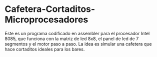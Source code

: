 # Cafetera-Cortaditos-Microprocesadores
Este es un programa codificado en assembler para el procesador Intel 8085, que funciona con la matriz de led 8x8, el panel de led de 7 segmentos y el motor paso a paso. La idea es simular una cafetera que hace cortaditos ideales para los bares.
